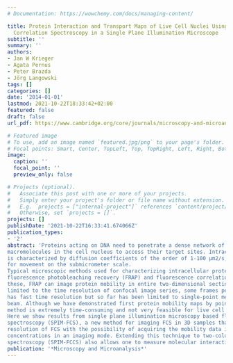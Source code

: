 ```yaml
---
# Documentation: https://wowchemy.com/docs/managing-content/

title: Protein Interaction and Transport Maps of Live Cell Nuclei Using Fluorescence
  Correlation Spectroscopy in a Single Plane Illumination Microscope
subtitle: ''
summary: ''
authors:
- Jan W Krieger
- Agata Pernus
- Peter Brazda
- Jörg Langowski
tags: []
categories: []
date: '2014-01-01'
lastmod: 2021-10-22T18:33:42+02:00
featured: false
draft: false
url_pdf: https://www.cambridge.org/core/journals/microscopy-and-microanalysis/article/protein-interaction-and-transport-maps-of-live-cell-nuclei-using-fluorescence-correlation-spectroscopy-in-a-single-plane-illumination-microscope/A36F978C63163989E1DB6CE8EE61C429

# Featured image
# To use, add an image named `featured.jpg/png` to your page's folder.
# Focal points: Smart, Center, TopLeft, Top, TopRight, Left, Right, BottomLeft, Bottom, BottomRight.
image:
  caption: ''
  focal_point: ''
  preview_only: false

# Projects (optional).
#   Associate this post with one or more of your projects.
#   Simply enter your project's folder or file name without extension.
#   E.g. `projects = ["internal-project"]` references `content/project/deep-learning/index.md`.
#   Otherwise, set `projects = []`.
projects: []
publishDate: '2021-10-22T16:33:41.674066Z'
publication_types:
- '2'
abstract: 'Proteins acting on DNA need to penetrate a dense network of chromatin and associated
macromolecules in the cell nucleus to access their target sites. Intracellular mobility of proteins
is characterized by diffusion coefficients of the order of 1-100 μm2/s, leading to millisecond time scales
for movement on the submicrometer scale.
Typical microscopic methods used for characterizing intracellular protein mobility are, e.g.,
fluorescence photobleaching recovery (FRAP) and fluorescence correlation spectroscopy (FCS). Of
these, FRAP can image protein mobility in entire two-dimensional sections of live cells, but is typically
limited to the time resolution of confocal image series, some frames per second. FCS, on the other hand,
has fast time resolution but so far has been limited to single-point measurements in the focus of a laser
beam. Although we have demonstrated first protein mobility maps by point-to-point FCS, this
method is extremely time-consuming and not very feasible for live cell measurements.
Here we show results from single plane illumination microscopy based fluorescence correlation
spectroscopy (SPIM-FCS), a new method for imaging FCS in 3D samples that combines the fast time
resolution of FCS with the possibility of acquiring the mobility data in parallel on an entire twodimensional cross-section. This will then provide diffusion coefficients, flow velocities and
concentrations in an imaging mode. Extending this technique to two-color fluorescence cross-correlation
spectroscopy (SPIM-FCCS) also allows one to measure molecular interactions in an imaging mode'
publication: '*Microscopy and Microanalysis*'
---
```

